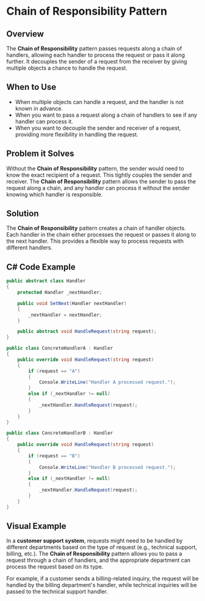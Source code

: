 # Chain of Responsibility Pattern

## Overview

The **Chain of Responsibility** pattern passes requests along a chain of handlers, allowing each handler to process the request or pass it along further. It decouples the sender of a request from the receiver by giving multiple objects a chance to handle the request.

## When to Use

- When multiple objects can handle a request, and the handler is not known in advance.
- When you want to pass a request along a chain of handlers to see if any handler can process it.
- When you want to decouple the sender and receiver of a request, providing more flexibility in handling the request.

## Problem it Solves

Without the **Chain of Responsibility** pattern, the sender would need to know the exact recipient of a request. This tightly couples the sender and receiver. The **Chain of Responsibility** pattern allows the sender to pass the request along a chain, and any handler can process it without the sender knowing which handler is responsible.

## Solution

The **Chain of Responsibility** pattern creates a chain of handler objects. Each handler in the chain either processes the request or passes it along to the next handler. This provides a flexible way to process requests with different handlers.

## C# Code Example

``` C#
public abstract class Handler
{
    protected Handler _nextHandler;

    public void SetNext(Handler nextHandler)
    {
        _nextHandler = nextHandler;
    }

    public abstract void HandleRequest(string request);
}

public class ConcreteHandlerA : Handler
{
    public override void HandleRequest(string request)
    {
        if (request == "A")
        {
            Console.WriteLine("Handler A processed request.");
        }
        else if (_nextHandler != null)
        {
            _nextHandler.HandleRequest(request);
        }
    }
}

public class ConcreteHandlerB : Handler
{
    public override void HandleRequest(string request)
    {
        if (request == "B")
        {
            Console.WriteLine("Handler B processed request.");
        }
        else if (_nextHandler != null)
        {
            _nextHandler.HandleRequest(request);
        }
    }
}
```

## Visual Example

In a **customer support system**, requests might need to be handled by different departments based on the type of request (e.g., technical support, billing, etc.). The **Chain of Responsibility** pattern allows you to pass a request through a chain of handlers, and the appropriate department can process the request based on its type.

For example, if a customer sends a billing-related inquiry, the request will be handled by the billing department's handler, while technical inquiries will be passed to the technical support handler.
